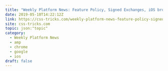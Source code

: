 ```yaml
---
title: "Weekly Platform News: Feature Policy, Signed Exchanges, iOS browsers"
date: 2019-05-10T14:22:12Z
link: https://css-tricks.com/weekly-platform-news-feature-policy-signed-exchanges-ios-browsers/?utm_medium=RSS&utm_source=hune
site: css-tricks.com
topic: json:"topic"
category:
  - Weekly Platform News
  - amp
  - chrome
  - google
  - ios
draft: false
---
```

